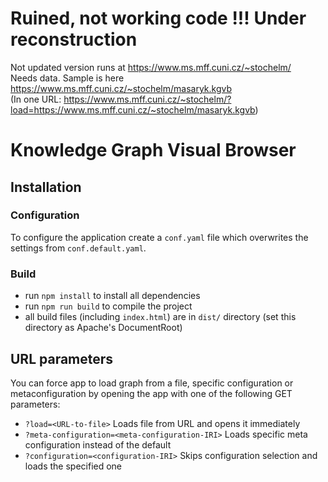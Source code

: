 # Ruined, not working code !!! Under reconstruction

Not updated version runs at https://www.ms.mff.cuni.cz/~stochelm/ \
Needs data. Sample is here https://www.ms.mff.cuni.cz/~stochelm/masaryk.kgvb \
(In one URL: https://www.ms.mff.cuni.cz/~stochelm/?load=https://www.ms.mff.cuni.cz/~stochelm/masaryk.kgvb)

# Knowledge Graph Visual Browser

## Installation

### Configuration
To configure the application create a `conf.yaml` file which overwrites the settings from `conf.default.yaml`.

### Build
- run `npm install` to install all dependencies
- run `npm run build` to compile the project
- all build files (including `index.html`) are in `dist/` directory (set this directory as Apache's DocumentRoot)

## URL parameters
You can force app to load graph from a file, specific configuration or metaconfiguration by opening the app with one of the following GET
parameters:

- `?load=<URL-to-file>` Loads file from URL and opens it immediately
- `?meta-configuration=<meta-configuration-IRI>` Loads specific meta configuration instead of the default
- `?configuration=<configuration-IRI>` Skips configuration selection and loads the specified one
